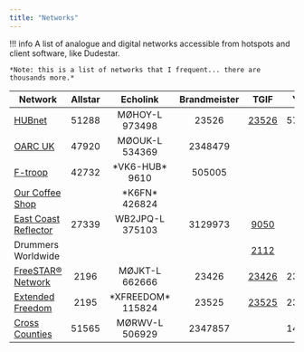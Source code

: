 ```yaml
---
title: "Networks"
---
```



!!! info
    A list of analogue and digital networks accessible from hotspots and client software, like Dudestar.

    *Note: this is a list of networks that I frequent... there are thousands more.*

| Network                     | Allstar | Echolink           | Brandmeister | TGIF           | YSF   |
| --------------------------- | :-----: | :----------------: | :----------: | :-----------:  | :---: |
| [HUBnet][HUB]               |  51288  | MØHOY-L 973498     | 23526        | [23526][HUB-T] | 57727 |
| [OARC UK][OA]               |  47920  | MØOUK-L 534369     | 2348479      |                |       |
| [F-troop][FT]               |  42732  | \*VK6-HUB* 9610    | 505005       |                |       |
| [Our Coffee Shop][OCS]      |         | \*K6FN* 426824     |              |                |       |
| [East Coast Reflector][ECR] |  27339  | WB2JPQ-L 375103    | 3129973      | [9050][ECR-T]  |       |
| Drummers Worldwide          |         |                    |              | [2112][DW-T]   |       |
| [FreeSTAR® Network][FSN]    |   2196  | MØJKT-L 662666     | 23426        | [23426][FSN-T] | 23426 |
| [Extended Freedom][XFN]     |   2195  | \*XFREEDOM* 115824 | 23525        | [23525][XFN-T] | 23525 |
| [Cross Counties][CCARC]     |  51565  | MØRWV-L 506929     | 2347857      |                | 14561 |

[HUB]: https://www.hubnetwork.uk/
[HUB-T]: https://tgif.network/tgprofile.php?id=23526

[OA]: https://oarc.uk/

[FT]: http://ftroop.vk6flab.com/

[OCS]: https://ourcoffeeshop.org/

[ECR]: http://www.eastcoastreflector.com/
[ECR-T]: https://tgif.network/tgprofile.php?id=9050

[DW-T]: https://tgif.network/tgprofile.php?id=2112

[FSN]: https://freestar.network/
[FSN-T]: https://tgif.network/tgprofile.php?id=23426

[XFN]: https://extendedfreedom.network/
[XFN-T]: https://tgif.network/tgprofile.php?id=23525

[CCARC]: https://2e0wwv.net/cross-counties-amateur-radio-club/
